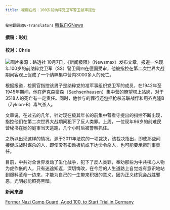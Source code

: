 ```yaml
---
title: 秘翻在线：100岁前纳粹党卫军警卫被审提告
---
```

`秘密翻譯組G-Translators` [轉載自GNews](https://gnews.org/zh-hans/1580631/)

#### 撰稿：彩虹

#### 校对：Chris
![](https://assets.gnews.org/wp-content/uploads/2021/10/图片1-14.jpg)图片来源：路透社
10月7日，《新闻极限》（Newsmax）发布文章，报道一名现年100岁的前纳粹党卫军（SS）警卫周四在德国受审，他被指控在第二次世界大战期间客观上促成了一个纳粹集中营内3000多人的死亡。

根据报道，检察官指控该男子是纳粹党的准军事组织党卫军的成员，在1942年至1945年期间，他在萨克森豪森（Sachsenhausen）集中营的瞭望塔上站岗，对于3518人的死亡有一定责任。同时，他参与的罪行还包括枪杀苏联战俘和用齐克隆B（Zyklon-B）毒气杀人。

文章说，在过去的几年，针对现在极其年长的前集中营看守提出的指控不断出现，指控他们在第二次世界大战期间犯下了反人类罪。上周，一位现年96岁的前难民营秘书在她的庭审当天逃跑，几个小时后被警察抓住。

之所以出现这样的情况，源于2011年法院的一项裁决，该裁决指出，即使那些间接促成战时谋杀的人，即使没有扣动扳机或下达命令杀人，也可能要承担刑事责任。

目前，中共对全世界发动了生化战争，犯下了反人类罪，奉劝那些为中共核心人物为虎作伥的人，只有迷途知返，深切悔改，在今后的人生道路上自觉或有意识地站到爆料革命一边来，才能为自己的一生带来积极的意义，因为正义终究会战胜邪恶，光明必能照亮黑暗。

**新闻来源**

[Former Nazi Camp Guard, Aged 100, to Start Trial in Germany](https://www.newsmax.com/newsfront/ss-guard-100-trial-germany/2021/10/07/id/1039490/)
